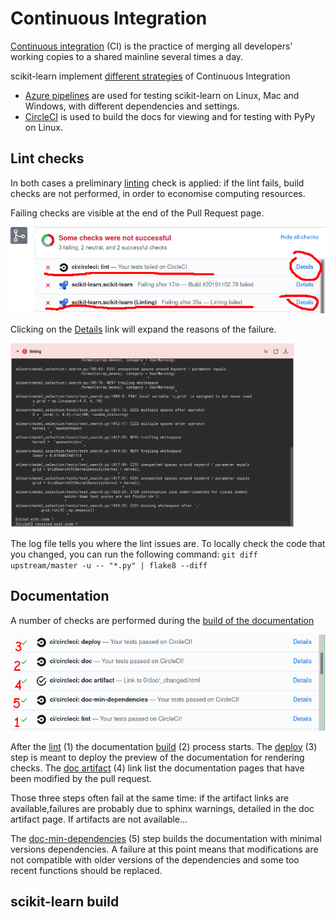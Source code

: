 # Continuous Integration

[Continuous integration](https://en.wikipedia.org/wiki/Continuous_integration) (CI)
is the practice of merging all developers' working copies to a shared mainline several times a day.

scikit-learn implement [different strategies](https://scikit-learn.org/stable/developers/contributing.html#continuous-integration-ci) of Continuous Integration
- [Azure pipelines](https://azure.microsoft.com/en-us/services/devops/pipelines/) are used for testing scikit-learn on Linux, Mac and Windows, with different dependencies and settings.
- [CircleCI](https://circleci.com/) is used to build the docs for viewing and for testing with PyPy on Linux.

## Lint checks

In both cases a preliminary [linting](https://en.wikipedia.org/wiki/Lint_(software)) check is applied: if the lint fails,
build checks are not performed, in order to economise computing resources.

Failing checks are visible at the end of the Pull Request page.

![Failing lint check](images/linting-crop.png)

Clicking on the [Details](https://app.circleci.com/pipelines/github/scikit-learn/scikit-learn/jobs/81249) link will expand
the reasons of the failure.

<a href="https://app.circleci.com/pipelines/github/scikit-learn/scikit-learn/jobs/81249" target="_blank">
  <img src="images/cidoclint.png" width="90%" />
</a>

The log file tells you where the lint issues are.
To locally check the code that you changed, you can run the following command:
``
git diff upstream/master -u -- "*.py" | flake8 --diff
``

## Documentation

A number of checks are performed during the [build of the documentation](https://scikit-learn.org/stable/developers/contributing.html#documentation)

![CircleCI checks](images/circleci.png)

After the [lint](https://github.com/scikit-learn/scikit-learn/blob/98f0b832f8888ab2dd3a143ddd09525dd11f0479/.circleci/config.yml#L89) (1)
the documentation [build](https://github.com/scikit-learn/scikit-learn/blob/98f0b832f8888ab2dd3a143ddd09525dd11f0479/.circleci/config.yml#L49) (2) process starts.
The [deploy](https://github.com/scikit-learn/scikit-learn/blob/98f0b832f8888ab2dd3a143ddd09525dd11f0479/.circleci/config.yml#L118) (3) step is meant to deploy the preview of the documentation for rendering checks.
The [doc artifact](https://github.com/scikit-learn/scikit-learn/blob/98f0b832f8888ab2dd3a143ddd09525dd11f0479/.circleci/artifact_path) (4) link list the documentation pages that have been modified by the pull request.

Those three steps often fail at the same time: if the artifact links are available,failures are probably due to sphinx
warnings, detailed in the doc artifact page. If artifacts are not available...

The [doc-min-dependencies](https://github.com/scikit-learn/scikit-learn/blob/98f0b832f8888ab2dd3a143ddd09525dd11f0479/.circleci/config.yml#L4) (5) step builds the documentation with minimal versions dependencies.
A failure at this point means that modifications are not compatible with older versions of the dependencies and some
too recent functions should be replaced.

## scikit-learn build


